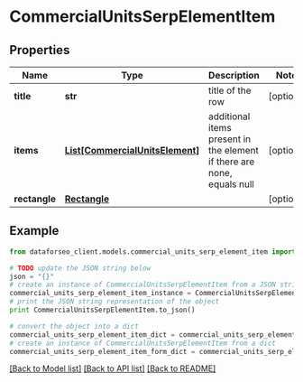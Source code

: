 # CommercialUnitsSerpElementItem


## Properties

Name | Type | Description | Notes
------------ | ------------- | ------------- | -------------
**title** | **str** | title of the row | [optional] 
**items** | [**List[CommercialUnitsElement]**](CommercialUnitsElement.md) | additional items present in the element if there are none, equals null | [optional] 
**rectangle** | [**Rectangle**](Rectangle.md) |  | [optional] 

## Example

```python
from dataforseo_client.models.commercial_units_serp_element_item import CommercialUnitsSerpElementItem

# TODO update the JSON string below
json = "{}"
# create an instance of CommercialUnitsSerpElementItem from a JSON string
commercial_units_serp_element_item_instance = CommercialUnitsSerpElementItem.from_json(json)
# print the JSON string representation of the object
print CommercialUnitsSerpElementItem.to_json()

# convert the object into a dict
commercial_units_serp_element_item_dict = commercial_units_serp_element_item_instance.to_dict()
# create an instance of CommercialUnitsSerpElementItem from a dict
commercial_units_serp_element_item_form_dict = commercial_units_serp_element_item.from_dict(commercial_units_serp_element_item_dict)
```
[[Back to Model list]](../README.md#documentation-for-models) [[Back to API list]](../README.md#documentation-for-api-endpoints) [[Back to README]](../README.md)


